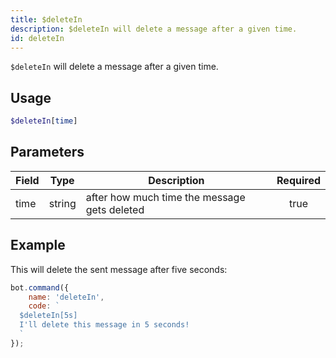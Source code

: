 ```yaml
---
title: $deleteIn
description: $deleteIn will delete a message after a given time.
id: deleteIn
---
```


`$deleteIn` will delete a message after a given time.

## Usage

```php
$deleteIn[time]
```

## Parameters

| Field | Type   | Description                                  | Required |
|-------|--------|----------------------------------------------|:--------:|
| time  | string | after how much time the message gets deleted |   true   |

## Example

This will delete the sent message after five seconds:

```javascript
bot.command({
    name: 'deleteIn',
    code: `
  $deleteIn[5s]
  I'll delete this message in 5 seconds!
  `
});
```
